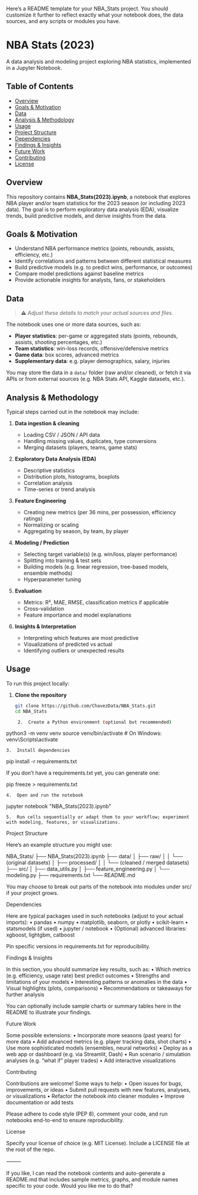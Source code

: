 Here’s a README template for your NBA_Stats project. You should customize it further to reflect exactly what your notebook does, the data sources, and any scripts or modules you have.

# NBA Stats (2023)

A data analysis and modeling project exploring NBA statistics, implemented in a Jupyter Notebook.

## Table of Contents

- [Overview](#overview)  
- [Goals & Motivation](#goals--motivation)  
- [Data](#data)  
- [Analysis & Methodology](#analysis--methodology)  
- [Usage](#usage)  
- [Project Structure](#project-structure)  
- [Dependencies](#dependencies)  
- [Findings & Insights](#findings--insights)  
- [Future Work](#future-work)  
- [Contributing](#contributing)  
- [License](#license)

## Overview

This repository contains **NBA_Stats(2023).ipynb**, a notebook that explores NBA player and/or team statistics for the 2023 season (or including 2023 data). The goal is to perform exploratory data analysis (EDA), visualize trends, build predictive models, and derive insights from the data.

## Goals & Motivation

- Understand NBA performance metrics (points, rebounds, assists, efficiency, etc.)  
- Identify correlations and patterns between different statistical measures  
- Build predictive models (e.g. to predict wins, performance, or outcomes)  
- Compare model predictions against baseline metrics  
- Provide actionable insights for analysts, fans, or stakeholders

## Data

> ⚠️ *Adjust these details to match your actual sources and files.*

The notebook uses one or more data sources, such as:

- **Player statistics**: per-game or aggregated stats (points, rebounds, assists, shooting percentages, etc.)  
- **Team statistics**: win-loss records, offensive/defensive metrics  
- **Game data**: box scores, advanced metrics  
- **Supplementary data**: e.g. player demographics, salary, injuries  

You may store the data in a `data/` folder (raw and/or cleaned), or fetch it via APIs or from external sources (e.g. NBA Stats API, Kaggle datasets, etc.).

## Analysis & Methodology

Typical steps carried out in the notebook may include:

1. **Data ingestion & cleaning**  
   - Loading CSV / JSON / API data  
   - Handling missing values, duplicates, type conversions  
   - Merging datasets (players, teams, game stats)  

2. **Exploratory Data Analysis (EDA)**  
   - Descriptive statistics  
   - Distribution plots, histograms, boxplots  
   - Correlation analysis  
   - Time-series or trend analysis  

3. **Feature Engineering**  
   - Creating new metrics (per 36 mins, per possession, efficiency ratings)  
   - Normalizing or scaling  
   - Aggregating by season, by team, by player  

4. **Modeling / Prediction**  
   - Selecting target variable(s) (e.g. win/loss, player performance)  
   - Splitting into training & test sets  
   - Building models (e.g. linear regression, tree-based models, ensemble methods)  
   - Hyperparameter tuning  

5. **Evaluation**  
   - Metrics: R², MAE, RMSE, classification metrics if applicable  
   - Cross-validation  
   - Feature importance and model explanations  

6. **Insights & Interpretation**  
   - Interpreting which features are most predictive  
   - Visualizations of predicted vs actual  
   - Identifying outliers or unexpected results  

## Usage

To run this project locally:

1. **Clone the repository**

   ```bash
   git clone https://github.com/ChavezData/NBA_Stats.git
   cd NBA_Stats

	2.	Create a Python environment (optional but recommended)

python3 -m venv venv
source venv/bin/activate    # On Windows: venv\Scripts\activate


	3.	Install dependencies

pip install -r requirements.txt

If you don’t have a requirements.txt yet, you can generate one:

pip freeze > requirements.txt


	4.	Open and run the notebook

jupyter notebook "NBA_Stats(2023).ipynb"


	5.	Run cells sequentially or adapt them to your workflow; experiment with modeling, features, or visualizations.

Project Structure

Here’s an example structure you might use:

NBA_Stats/
├── NBA_Stats(2023).ipynb
├── data/
│   ├── raw/
│   │   └── (original datasets)
│   ├── processed/
│   │   └── (cleaned / merged datasets)
├── src/
│   ├── data_utils.py
│   ├── feature_engineering.py
│   └── modeling.py
├── requirements.txt
└── README.md

You may choose to break out parts of the notebook into modules under src/ if your project grows.

Dependencies

Here are typical packages used in such notebooks (adjust to your actual imports):
	•	pandas
	•	numpy
	•	matplotlib, seaborn, or plotly
	•	scikit-learn
	•	statsmodels (if used)
	•	jupyter / notebook
	•	(Optional) advanced libraries: xgboost, lightgbm, catboost

Pin specific versions in requirements.txt for reproducibility.

Findings & Insights

In this section, you should summarize key results, such as:
	•	Which metrics (e.g. efficiency, usage rate) best predict outcomes
	•	Strengths and limitations of your models
	•	Interesting patterns or anomalies in the data
	•	Visual highlights (plots, comparisons)
	•	Recommendations or takeaways for further analysis

You can optionally include sample charts or summary tables here in the README to illustrate your findings.

Future Work

Some possible extensions:
	•	Incorporate more seasons (past years) for more data
	•	Add advanced metrics (e.g. player tracking data, shot charts)
	•	Use more sophisticated models (ensembles, neural networks)
	•	Deploy as a web app or dashboard (e.g. via Streamlit, Dash)
	•	Run scenario / simulation analyses (e.g. “what if” player trades)
	•	Add interactive visualizations

Contributing

Contributions are welcome! Some ways to help:
	•	Open issues for bugs, improvements, or ideas
	•	Submit pull requests with new features, analyses, or visualizations
	•	Refactor the notebook into cleaner modules
	•	Improve documentation or add tests

Please adhere to code style (PEP 8), comment your code, and run notebooks end-to-end to ensure reproducibility.

License

Specify your license of choice (e.g. MIT License). Include a LICENSE file at the root of the repo.

⸻

If you like, I can read the notebook contents and auto-generate a README.md that includes sample metrics, graphs, and module names specific to your code. Would you like me to do that?
